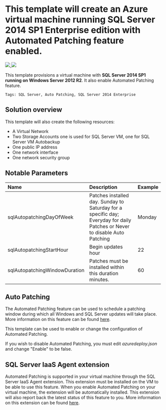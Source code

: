# This template will create an Azure virtual machine running SQL Server 2014 SP1 Enterprise edition with Automated Patching feature enabled.

<a href="https://portal.azure.com/#create/Microsoft.Template/uri/https%3A%2F%2Fraw.githubusercontent.com%2FAzure%2Fazure-quickstart-templates%2Fmaster%2F101-vm-sql-full-autopatching%2Fazuredeploy.json" target="_blank">
  <img src="http://azuredeploy.net/deploybutton.png"/>
</a>
<a href="http://armviz.io/#/?load=https%3A%2F%2Fraw.githubusercontent.com%2FAzure%2Fazure-quickstart-templates%2Fmaster%2F101-vm-sql-full-autopatching%2Fazuredeploy.json" target="_blank">
  <img src="http://armviz.io/visualizebutton.png"/>
</a>

This template provisions a virtual machine with **SQL Server 2014 SP1 running on Windows Server 2012 R2**. It also enable Automated Patching feature.

`Tags: SQL Server, Auto Patching, SQL Server 2014 Enterprise`

## Solution overview

This template will also create the following resources:

+	A Virtual Network
+	Two Storage Accounts one is used for SQL Server VM, one for SQL Server VM Autobackup 
+ 	One public IP address
+	One network interface
+	One network security group

## Notable Parameters

|Name|Description|Example|
|:---|:---------------------|:---------------|
|sqlAutopatchingDayOfWeek|Patches installed day. Sunday to Saturday for a specific day; Everyday for daily Patches or Never to disable Auto Patching|Monday|
|sqlAutopatchingStartHour|Begin updates hour|22|
|sqlAutopatchingWindowDuration|Patches must be installed within this duration minutes.|60|

## Auto Patching

The Automated Patching feature can be used to schedule a patching window during which all Windows and SQL Server updates will take place. More information on this feature can be found [here](https://azure.microsoft.com/en-us/documentation/articles/virtual-machines-windows-sql-automated-patching/).

This template can be used to enable or change the configuration of Automated Patching.

If you wish to disable Automated Patching, you must edit *azuredeploy.json* and change "Enable" to be false.

## SQL Server IaaS Agent extension

Automated Patching is supported in your virtual machine through the SQL Server IaaS Agent extension. This extension must be installed on the VM to be able to use this feature. When you enable Automated Patching on your virtual machine, the extension will be automatically installed. This extension will also report back the latest status of this feature to you. More information on this extension can be found [here](https://azure.microsoft.com/en-us/documentation/articles/virtual-machines-windows-sql-server-agent-extension/).